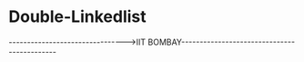 # Double-Linkedlist
-------------------------------->IIT BOMBAY--------------------------------------------
